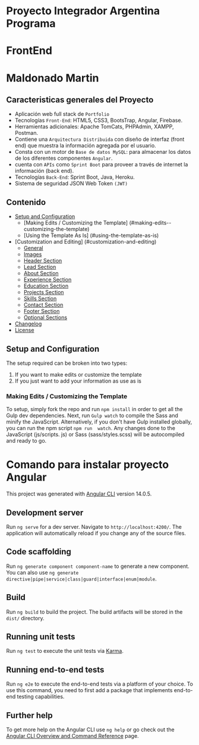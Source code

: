 # Proyecto Integrador Argentina Programa 
# FrontEnd
# Maldonado Martin


## Caracteristicas generales del Proyecto 

* Aplicación web full stack de `Portfolio`
* Tecnologías `Front-End`: HTML5, CSS3, BootsTrap, Angular, 
Firebase.
* Herramientas adicionales: Apache TomCats, PHPAdmin, XAMPP, 
Postman.
* Contiene una `Arquitectura Distribuida` con diseño de 
interfaz (front end) que muestra la información agregada por el 
usuario.
* Consta con un motor de `Base de datos MySQL`: para almacenar 
los datos de los diferentes componentes `Angular`.
* cuenta con `APIs` como `Sprint Boot` para proveer a través de 
internet la información (back end).
* Tecnologías `Back-End`: Sprint Boot, Java, Heroku.
* Sistema de seguridad JSON Web Token `(JWT)`



## Contenido

- [Setup and Configuration](#setup-and-configuration)
    - [Making Edits / Customizing the Template]
(#making-edits--customizing-the-template)
    - [Using the Template As Is]
(#using-the-template-as-is)
- [Customization and Editing]
(#customization-and-editing)
    - [General](#general)
    - [Images](#images)
    - [Header Section](#header-section)
    - [Lead Section](#lead-section)
    - [About Section](#about-section)
    - [Experience Section](#experience-section)
    - [Education Section](#education-section)
    - [Projects Section](#projects-section)
    - [Skills Section](#skills-section)
    - [Contact Section](#contact-section)
    - [Footer Section](#footer-section)
    - [Optional Sections](#optional-sections)
- [Changelog](#changelog)
- [License](#license)

## Setup and Configuration

The setup required can be broken into two types:
1. If you want to make edits or customize the template
2. If you just want to add your information as use as is

### Making Edits / Customizing the Template

To setup, simply fork the repo and run `npm install` in 
order to get all the Gulp dev dependencies. Next, run 
`Gulp watch` to compile the Sass and minify the 
JavaScript. Alternatively, if you don't have Gulp 
installed globally, you can run the npm script `npm run 
watch`. Any changes done to the JavaScript (js/scripts.
js) or Sass (sass/styles.scss) will be autocompiled and 
ready to go.

















# Comando para instalar proyecto Angular
This project was generated with [Angular CLI](https://github.com/angular/angular-cli) version 14.0.5.

## Development server

Run `ng serve` for a dev server. Navigate to `http://localhost:4200/`. The application will automatically reload if you change any of the source files.

## Code scaffolding

Run `ng generate component component-name` to generate a new component. You can also use `ng generate directive|pipe|service|class|guard|interface|enum|module`.

## Build

Run `ng build` to build the project. The build artifacts will be stored in the `dist/` directory.

## Running unit tests

Run `ng test` to execute the unit tests via [Karma](https://karma-runner.github.io).

## Running end-to-end tests

Run `ng e2e` to execute the end-to-end tests via a platform of your choice. To use this command, you need to first add a package that implements end-to-end testing capabilities.

## Further help

To get more help on the Angular CLI use `ng help` or go check out the [Angular CLI Overview and Command Reference](https://angular.io/cli) page.
